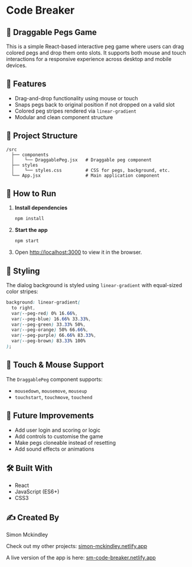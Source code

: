 # Code Breaker

## 🎯 Draggable Pegs Game

This is a simple React-based interactive peg game where users can drag colored pegs and drop them onto slots. It supports both mouse and touch interactions for a responsive experience across desktop and mobile devices.

## 🚀 Features

- Drag-and-drop functionality using mouse or touch
- Snaps pegs back to original position if not dropped on a valid slot
- Colored peg stripes rendered via `linear-gradient`
- Modular and clean component structure

## 📁 Project Structure

```
/src
  ├── components
  │    └── DraggablePeg.jsx   # Draggable peg component
  ├── styles
  │    └── styles.css         # CSS for pegs, background, etc.
  └── App.jsx                 # Main application component
```

## 🧪 How to Run

1. **Install dependencies**

   ```bash
   npm install
   ```

2. **Start the app**

   ```bash
   npm start
   ```

3. Open [http://localhost:3000](http://localhost:3000) to view it in the browser.

## 🎨 Styling

The dialog background is styled using `linear-gradient` with equal-sized color stripes:

```css
background: linear-gradient(
  to right,
  var(--peg-red) 0% 16.66%,
  var(--peg-blue) 16.66% 33.33%,
  var(--peg-green) 33.33% 50%,
  var(--peg-orange) 50% 66.66%,
  var(--peg-purple) 66.66% 83.33%,
  var(--peg-brown) 83.33% 100%
);
```

## 📱 Touch & Mouse Support

The `DraggablePeg` component supports:

- `mousedown`, `mousemove`, `mouseup`
- `touchstart`, `touchmove`, `touchend`

## 📌 Future Improvements

- Add user login and scoring or logic
- Add controls to customise the game
- Make pegs cloneable instead of resetting
- Add sound effects or animations

## 🛠️ Built With

- React
- JavaScript (ES6+)
- CSS3

## ✍️ Created By

Simon Mckindley

Check out my other projects: [simon-mckindley.netlify.app](https://simon-mckindley.netlify.app/)

A live version of the app is here: [sm-code-breaker.netlify.app](https://sm-code-breaker.netlify.app/)

